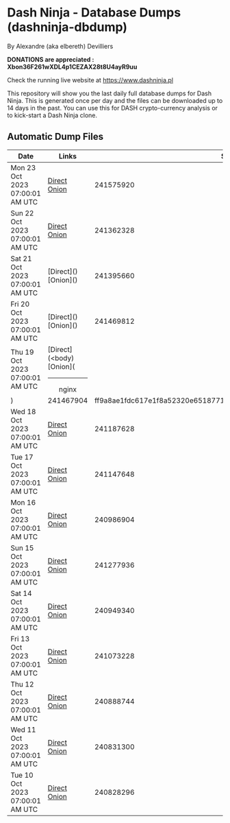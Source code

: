 # Dash Ninja - Database Dumps (dashninja-dbdump)
By Alexandre (aka elbereth) Devilliers

**DONATIONS are appreciated : Xbon36F261wXDL4p1CEZAX28t8U4ayR9uu**

Check the running live website at https://www.dashninja.pl

This repository will show you the last daily full database dumps for Dash Ninja. This is generated once per day and the files can be downloaded up to 14 days in the past.
You can use this for DASH crypto-currency analysis or to kick-start a Dash Ninja clone.


## Automatic Dump Files
| Date | Links | Size | SHA256 |
|--|--|--|--|
| Mon 23 Oct 2023 07:00:01 AM UTC | [Direct](https://oshi.at/wNGY) [Onion](http://5ety7tpkim5me6eszuwcje7bmy25pbtrjtue7zkqqgziljwqy3rrikqd.onion/wNGY) | 241575920 | 1428fe45b54974e050005c301a2f0c0d7b162f40f390b56bfa08fdc051158ca8 | 
| Sun 22 Oct 2023 07:00:01 AM UTC | [Direct](https://oshi.at/KtCv) [Onion](http://5ety7tpkim5me6eszuwcje7bmy25pbtrjtue7zkqqgziljwqy3rrikqd.onion/KtCv) | 241362328 | 1f55440d3620e2b4e9c8b6a0c79dc482383e9410b9ff9e2ddbdf293f65b06dca | 
| Sat 21 Oct 2023 07:00:01 AM UTC | [Direct](</body></html>) [Onion](</body></html>) | 241395660 | 90153569d01684fd0aea2d547c9ba73bedc3a9a3284d4d088c727c33df5e40e8 | 
| Fri 20 Oct 2023 07:00:01 AM UTC | [Direct](</body></html>) [Onion](</body></html>) | 241469812 | 439c020ee9938e5b4fa031c5f703fe97e3bd800fa142d44b54ed353f367f0d3a | 
| Thu 19 Oct 2023 07:00:01 AM UTC | [Direct](<body) [Onion](<hr><center>nginx</center>) | 241467904 | ff9a8ae1fdc617e1f8a52320e651877102809ba8d0d57dbe7a5e044ead5d9604 | 
| Wed 18 Oct 2023 07:00:01 AM UTC | [Direct](https://oshi.at/qeHy) [Onion](http://5ety7tpkim5me6eszuwcje7bmy25pbtrjtue7zkqqgziljwqy3rrikqd.onion/qeHy) | 241187628 | 0c6aaf9a58dbb5e55e93e246b3eed4c2b33bb5e90dc30c99f83ce5faf96a94ce | 
| Tue 17 Oct 2023 07:00:01 AM UTC | [Direct](https://oshi.at/kMCn) [Onion](http://5ety7tpkim5me6eszuwcje7bmy25pbtrjtue7zkqqgziljwqy3rrikqd.onion/kMCn) | 241147648 | c5c8b3ef1d75c90b00463b0f79143bff50524d783aead535e10a24aecb711a0f | 
| Mon 16 Oct 2023 07:00:01 AM UTC | [Direct](https://oshi.at/LEAZ) [Onion](http://5ety7tpkim5me6eszuwcje7bmy25pbtrjtue7zkqqgziljwqy3rrikqd.onion/LEAZ) | 240986904 | a26dd6df81e564636737666ba604b930ecad03dd9e34ce3c956f346167182c3a | 
| Sun 15 Oct 2023 07:00:01 AM UTC | [Direct](https://oshi.at/NEoV) [Onion](http://5ety7tpkim5me6eszuwcje7bmy25pbtrjtue7zkqqgziljwqy3rrikqd.onion/NEoV) | 241277936 | 1b22978230c78809771ff054ff0f13dd2eb7a31724d214676584caf7bd0916e8 | 
| Sat 14 Oct 2023 07:00:01 AM UTC | [Direct](https://oshi.at/dCNj) [Onion](http://5ety7tpkim5me6eszuwcje7bmy25pbtrjtue7zkqqgziljwqy3rrikqd.onion/dCNj) | 240949340 | 712c69fe6aa55be43e2f05e3cb23756e9c5acbc790b450ca91651cd4c54bf2ee | 
| Fri 13 Oct 2023 07:00:01 AM UTC | [Direct](https://oshi.at/yGrj) [Onion](http://5ety7tpkim5me6eszuwcje7bmy25pbtrjtue7zkqqgziljwqy3rrikqd.onion/yGrj) | 241073228 | e47d125f83ac25873cd27ee0f7d27cd27d2d338001342ece9e36ea1744e391a2 | 
| Thu 12 Oct 2023 07:00:01 AM UTC | [Direct](https://oshi.at/sEHaJ) [Onion](http://5ety7tpkim5me6eszuwcje7bmy25pbtrjtue7zkqqgziljwqy3rrikqd.onion/sEHaJ) | 240888744 | 4fbf7c64b865213b48b36e99ee999d1127f7f06530b935d91563d85abc522655 | 
| Wed 11 Oct 2023 07:00:01 AM UTC | [Direct]() [Onion]() | 240831300 | a82957d788ad4663ff1ac915b9a79f0bb2b86e106d2c4d6d43104c8c3f3cc2e1 | 
| Tue 10 Oct 2023 07:00:01 AM UTC | [Direct](https://oshi.at/NjBdB) [Onion](http://5ety7tpkim5me6eszuwcje7bmy25pbtrjtue7zkqqgziljwqy3rrikqd.onion/NjBdB) | 240828296 | 86b028ab38e957cb8c28e8b7aed9b9d009ddd0a64641a6e27f01dddf9d2d5541 | 
